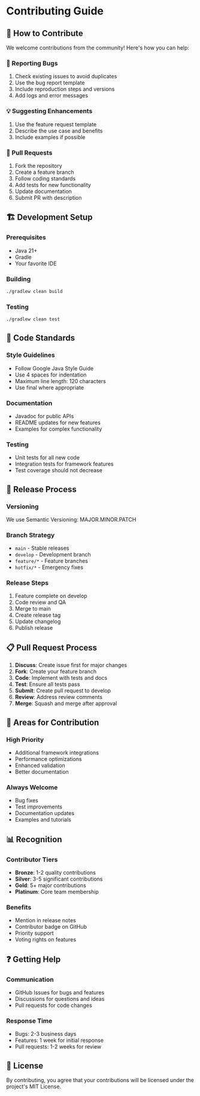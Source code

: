 
# Contributing Guide

## 🤝 How to Contribute

We welcome contributions from the community! Here's how you can help:

### 🐛 Reporting Bugs
1. Check existing issues to avoid duplicates
2. Use the bug report template
3. Include reproduction steps and versions
4. Add logs and error messages

### 💡 Suggesting Enhancements
1. Use the feature request template
2. Describe the use case and benefits
3. Include examples if possible

### 🔧 Pull Requests
1. Fork the repository
2. Create a feature branch
3. Follow coding standards
4. Add tests for new functionality
5. Update documentation
6. Submit PR with description

## 🏗️ Development Setup

### Prerequisites
- Java 21+
- Gradle
- Your favorite IDE

### Building
```bash
./gradlew clean build
```

### Testing
```bash
./gradlew clean test
```

## 📝 Code Standards

### Style Guidelines
- Follow Google Java Style Guide
- Use 4 spaces for indentation
- Maximum line length: 120 characters
- Use final where appropriate

### Documentation
- Javadoc for public APIs
- README updates for new features
- Examples for complex functionality

### Testing
- Unit tests for all new code
- Integration tests for framework features
- Test coverage should not decrease

## 🚀 Release Process

### Versioning
We use Semantic Versioning: MAJOR.MINOR.PATCH

### Branch Strategy
- `main` - Stable releases
- `develop` - Development branch
- `feature/*` - Feature branches
- `hotfix/*` - Emergency fixes

### Release Steps
1. Feature complete on develop
2. Code review and QA
3. Merge to main
4. Create release tag
5. Update changelog
6. Publish release

## 📋 Pull Request Process

1. **Discuss**: Create issue first for major changes
2. **Fork**: Create your feature branch
3. **Code**: Implement with tests and docs
4. **Test**: Ensure all tests pass
5. **Submit**: Create pull request to develop
6. **Review**: Address review comments
7. **Merge**: Squash and merge after approval

## 🎯 Areas for Contribution

### High Priority
- Additional framework integrations
- Performance optimizations
- Enhanced validation
- Better documentation

### Always Welcome
- Bug fixes
- Test improvements
- Documentation updates
- Examples and tutorials

## 📊 Recognition

### Contributor Tiers
- **Bronze**: 1-2 quality contributions
- **Silver**: 3-5 significant contributions
- **Gold**: 5+ major contributions
- **Platinum**: Core team membership

### Benefits
- Mention in release notes
- Contributor badge on GitHub
- Priority support
- Voting rights on features

## ❓ Getting Help

### Communication
- GitHub Issues for bugs and features
- Discussions for questions and ideas
- Pull requests for code changes

### Response Time
- Bugs: 2-3 business days
- Features: 1 week for initial response
- Pull requests: 1-2 weeks for review

## 📄 License

By contributing, you agree that your contributions will be licensed under the project's MIT License.